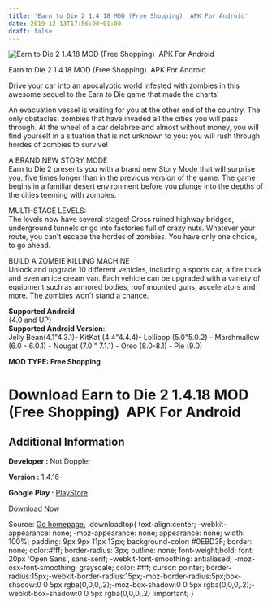 ```yaml
---
title: 'Earn to Die 2 1.4.18 MOD (Free Shopping)  APK For Android'
date: 2019-12-13T17:56:00+01:00
draft: false
---
```


![Earn to Die 2 1.4.18 MOD (Free Shopping)  APK For Android](https://i1.wp.com/apkhome.net/wp-content/uploads/2019/12/Earn-to-Die-2.png "Earn to Die 2 1.4.18 MOD (Free Shopping)  APK For Android")

  

Earn to Die 2 1.4.18 MOD (Free Shopping)  APK For Android

Drive your car into an apocalyptic world infested with zombies in this awesome sequel to the Earn to Die game that made the charts!

An evacuation vessel is waiting for you at the other end of the country. The only obstacles: zombies that have invaded all the cities you will pass through. At the wheel of a car delabree and almost without money, you will find yourself in a situation that is not unknown to you: you will rush through hordes of zombies to survive!

A BRAND NEW STORY MODE  
Earn to Die 2 presents you with a brand new Story Mode that will surprise you, five times longer than in the previous version of the game. The game begins in a familiar desert environment before you plunge into the depths of the cities teeming with zombies.

MULTI-STAGE LEVELS:  
The levels now have several stages! Cross ruined highway bridges, underground tunnels or go into factories full of crazy nuts. Whatever your route, you can't escape the hordes of zombies. You have only one choice, to go ahead.

BUILD A ZOMBIE KILLING MACHINE  
Unlock and upgrade 10 different vehicles, including a sports car, a fire truck and even an ice cream van. Each vehicle can be upgraded with a variety of equipment such as armored bodies, roof mounted guns, accelerators and more. The zombies won't stand a chance.

**Supported Android**  
{4.0 and UP}  
**Supported Android Version**:-  
Jelly Bean(4.1"4.3.1)- KitKat (4.4"4.4.4)- Lollipop (5.0"5.0.2) - Marshmallow (6.0 - 6.0.1) - Nougat (7.0 " 7.1.1) - Oreo (8.0-8.1) - Pie (9.0)

**MOD TYPE: Free Shopping**

Download Earn to Die 2 1.4.18 MOD (Free Shopping)  APK For Android
===================================================================

Additional Information
----------------------

**Developer :** Not Doppler

**Version :** 1.4.16

**Google Play :** [PlayStore](https://play.google.com/store/apps/details?id=com.notdoppler.earntodie2)

  

[Download Now](https://store4app.co/post/earn-to-die-2-1-4-18-mod-free-shopping-apk-for-android_1576256001)

  
Source: [Go homepage.](https://store4app.co/post/earn-to-die-2-1-4-18-mod-free-shopping-apk-for-android_1576256001) .downloadtop{ text-align:center; -webkit-appearance: none; -moz-appearance: none; appearance: none; width: 100%; padding: 9px 9px 11px 13px; background-color: #0EBD3F; border: none; color:#fff; border-radius: 3px; outline: none; font-weight;bold; font: 20px 'Open Sans', sans-serif; -webkit-font-smoothing: antialiased; -moz-osx-font-smoothing: grayscale; color: #fff; cursor: pointer; border-radius:15px;-webkit-border-radius:15px;-moz-border-radius:5px;box-shadow:0 0 5px rgba(0,0,0,.2);-moz-box-shadow:0 0 5px rgba(0,0,0,.2);-webkit-box-shadow:0 0 5px rgba(0,0,0,.2) !important; }